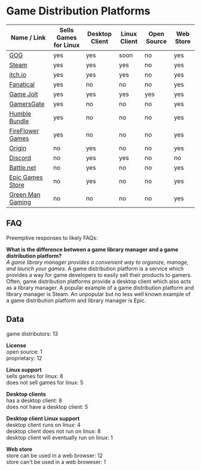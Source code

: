 # Game Distribution Platforms
| Name / Link                                                   | Sells Games for Linux | Desktop Client | Linux Client | Open Source | Web Store |
| ------------------------------------------------------------- | --------------------- | -------------- | ------------ | ----------- | --------- |
| [GOG](https://www.gog.com/)                                   | yes                   | yes            | soon         | no          | yes       |
| [Steam](https://store.steampowered.com/)                      | yes                   | yes            | yes          | no          | yes       |
| [itch.io](https://itch.io/)                                   | yes                   | yes            | yes          | no          | yes       |
| [Fanatical](https://www.fanatical.com/)                       | yes                   | no             | no           | no          | yes       |
| [Game Jolt](https://gamejolt.com/)                            | yes                   | yes            | yes          | yes         | yes       |
| [GamersGate](https://www.gamersgate.com/)                     | yes                   | no             | no           | no          | yes       |
| [Humble Bundle](https://www.humblebundle.com/)                | yes                   | no             | no           | no          | yes       |
| [FireFlower Games](https://fireflowergames.com/)              | yes                   | no             | no           | no          | yes       |
| [Origin](https://www.origin.com/)                             | no                    | yes            | no           | no          | yes       |
| [Discord](https://discordapp.com/)                            | no                    | yes            | yes          | no          | no        |
| [Battle.net](https://www.blizzard.com/en-us/apps/battle.net/) | no                    | yes            | no           | no          | yes       |
| [Epic Games Store](https://www.epicgames.com/store/en-US/)    | no                    | yes            | no           | no          | yes       |
| [Green Man Gaming](https://www.greenmangaming.com/)           | no                    | no             | no           | no          | yes       |

## FAQ
Preemptive responses to likely FAQs:

**What is the difference between a game library manager and a game distribution platform?**  
*A game library manager provides a convenient way to organize, manage, and launch your games.* A game distribution platform is a service which provides a way for game developers to easily sell their products to gamers. Often, game distribution platforms provide a desktop client which also acts as a library manager. A popular example of a game distribution platform and library manager is Steam. An unpopular but no less well known example of a game distribution platform and library manager is Epic.

## Data
game distributors: 13

**License**  
open source: 1  
proprietary: 12

**Linux support**  
sells games for linux: 8  
does not sell games for linux: 5

**Desktop clients**  
has a desktop client: 8  
does not have a desktop client: 5

**Desktop client Linux support**  
desktop client runs on linux: 4  
desktop client does not run on linux: 8  
desktop client will eventually run on linux: 1

**Web store**  
store can be used in a web browser: 12  
store can't be used in a web broweser: 1
